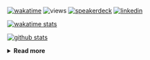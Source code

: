 [![wakatime](https://wakatime.com/badge/user/ddf27f94-292a-4343-b7eb-1143a4c6cf87.svg)](https://wakatime.com/@ddf27f94-292a-4343-b7eb-1143a4c6cf87)
![views](https://komarev.com/ghpvc/?username=chck&color=blueviolet)
[![speakerdeck](https://img.shields.io/badge/Speaker_Deck-chck-8a2be2?style=flat-square&logo=speaker-deck)](https://speakerdeck.com/chck)
[![linkedin](https://img.shields.io/badge/LinkedIn-chck-8a2be2?style=flat-square&logo=linkedin)](https://www.linkedin.com/in/chck/)

[![wakatime stats](https://github-readme-stats-nine-umber-51.vercel.app/api/wakatime?username=chck&layout=compact&count_private=true&hide_title=true&hide=Other&theme=buefy&langs_count=14)](https://wakatime.com/@chck?rank=me)

[![github stats](https://github-readme-stats-nine-umber-51.vercel.app/api?username=chck&count_private=true&show_icons=true&hide_title=true&theme=buefy)](https://github.com/anuraghazra/github-readme-stats)

<details>
  <summary><b>Read more</b></summary>
  <br>

  <!--START_SECTION:waka-->
**🐱 My GitHub Data** 

> 📦 132.4 kB Used in GitHub's Storage 
 > 
> 🏆 622 Contributions in the Year 2025
 > 
> 💼 Opted to Hire
 > 
> 📜 133 Public Repositories 
 > 
> 🔑 24 Private Repositories 
 > 
**I'm a Night 🦉** 

```text
🌞 Morning                1350 commits        ████░░░░░░░░░░░░░░░░░░░░░   17.29 % 
🌆 Daytime                2322 commits        ███████░░░░░░░░░░░░░░░░░░   29.73 % 
🌃 Evening                2198 commits        ███████░░░░░░░░░░░░░░░░░░   28.14 % 
🌙 Night                  1940 commits        ██████░░░░░░░░░░░░░░░░░░░   24.84 % 
```
📅 **I'm Most Productive on Thursday** 

```text
Monday                   1415 commits        █████░░░░░░░░░░░░░░░░░░░░   18.12 % 
Tuesday                  1233 commits        ████░░░░░░░░░░░░░░░░░░░░░   15.79 % 
Wednesday                1447 commits        █████░░░░░░░░░░░░░░░░░░░░   18.53 % 
Thursday                 1682 commits        █████░░░░░░░░░░░░░░░░░░░░   21.54 % 
Friday                   834 commits         ███░░░░░░░░░░░░░░░░░░░░░░   10.68 % 
Saturday                 514 commits         ██░░░░░░░░░░░░░░░░░░░░░░░   06.58 % 
Sunday                   685 commits         ██░░░░░░░░░░░░░░░░░░░░░░░   08.77 % 
```


📊 **This Week I Spent My Time On** 

```text
💬 Programming Languages: 
Other                    19 hrs 8 mins       ████████████████░░░░░░░░░   62.93 % 
TOML                     5 hrs 8 mins        ████░░░░░░░░░░░░░░░░░░░░░   16.88 % 
Markdown                 1 hr 29 mins        █░░░░░░░░░░░░░░░░░░░░░░░░   04.92 % 
YAML                     1 hr 14 mins        █░░░░░░░░░░░░░░░░░░░░░░░░   04.06 % 
HCL                      31 mins             ░░░░░░░░░░░░░░░░░░░░░░░░░   01.72 % 

🔥 Editors: 
Chrome                   25 hrs 8 mins       █████████████████████░░░░   82.64 % 
PyCharm                  2 hrs 9 mins        ██░░░░░░░░░░░░░░░░░░░░░░░   07.11 % 
Neovim                   1 hr 24 mins        █░░░░░░░░░░░░░░░░░░░░░░░░   04.63 % 
Zed                      48 mins             █░░░░░░░░░░░░░░░░░░░░░░░░   02.65 % 
RustRover                36 mins             █░░░░░░░░░░░░░░░░░░░░░░░░   02.01 % 
```

**I Mostly Code in Python** 

```text
Python                   47 repos            ████████░░░░░░░░░░░░░░░░░   33.57 % 
Jupyter Notebook         19 repos            ███░░░░░░░░░░░░░░░░░░░░░░   13.57 % 
Ruby                     11 repos            ██░░░░░░░░░░░░░░░░░░░░░░░   07.86 % 
HCL                      6 repos             █░░░░░░░░░░░░░░░░░░░░░░░░   04.29 % 
TypeScript               6 repos             █░░░░░░░░░░░░░░░░░░░░░░░░   04.29 % 
```



**Timeline**

![Lines of Code chart](https://raw.githubusercontent.com/chck/chck/main/assets/bar_graph.png)


 Last Updated on 2025-07-20 02:38 UTC
<!--END_SECTION:waka-->
</details>

